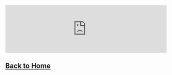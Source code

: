 <iframe src="https://docs.google.com/forms/d/e/1FAIpQLScWysBEAGc8m0ulgEpM90CVfHtoYnZW97Q4iUrgovTmarW7ZA/viewform?embedded=true" width="100%" height="same-as-width" frameborder="0" marginheight="0" marginwidth="0">Loading...</iframe>

## [Back to Home](https://skiptheboringstuff.com)
